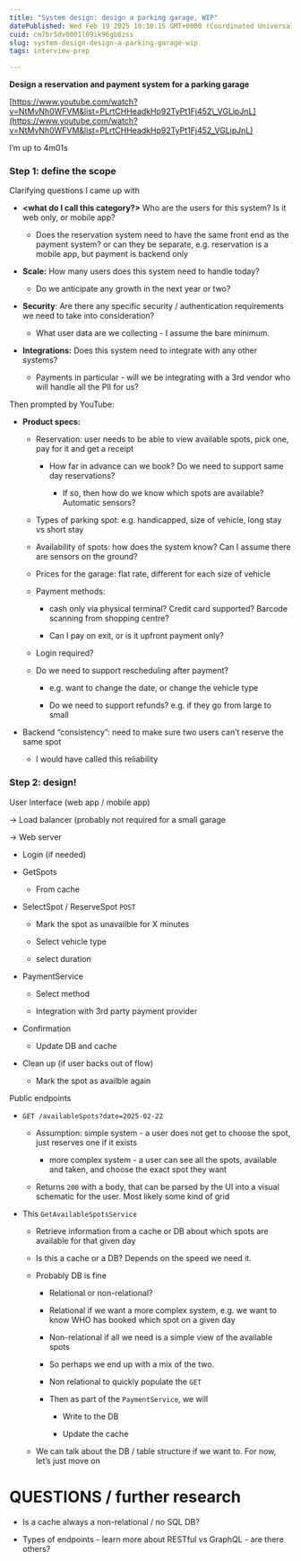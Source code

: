 ```yaml
---
title: "System design: design a parking garage, WIP"
datePublished: Wed Feb 19 2025 10:10:15 GMT+0000 (Coordinated Universal Time)
cuid: cm7br5dv0001l09ik96gb8zss
slug: system-design-design-a-parking-garage-wip
tags: interview-prep

---
```


**Design a reservation and payment system for a parking garage**

[https://www.youtube.com/watch?v=NtMvNh0WFVM&list=PLrtCHHeadkHp92TyPt1Fj452\_VGLipJnL](https://www.youtube.com/watch?v=NtMvNh0WFVM&list=PLrtCHHeadkHp92TyPt1Fj452_VGLipJnL)

I’m up to 4m01s

### Step 1: define the scope

Clarifying questions I came up with

* **&lt;what do I call this category?&gt;** Who are the users for this system? Is it web only, or mobile app?
    
    * Does the reservation system need to have the same front end as the payment system? or can they be separate, e.g. reservation is a mobile app, but payment is backend only
        
* **Scale:** How many users does this system need to handle today?
    
    * Do we anticipate any growth in the next year or two?
        
* **Security**: Are there any specific security / authentication requirements we need to take into consideration?
    
    * What user data are we collecting - I assume the bare minimum.
        
* **Integrations:** Does this system need to integrate with any other systems?
    
    * Payments in particular - will we be integrating with a 3rd vendor who will handle all the PII for us?
        

Then prompted by YouTube:

* **Product specs:**
    
    * Reservation: user needs to be able to view available spots, pick one, pay for it and get a receipt
        
        * How far in advance can we book? Do we need to support same day reservations?
            
            * If so, then how do we know which spots are available? Automatic sensors?
                
    * Types of parking spot: e.g. handicapped, size of vehicle, long stay vs short stay
        
    * Availability of spots: how does the system know? Can I assume there are sensors on the ground?
        
    * Prices for the garage: flat rate, different for each size of vehicle
        
    * Payment methods:
        
        * cash only via physical terminal? Credit card supported? Barcode scanning from shopping centre?
            
        * Can I pay on exit, or is it upfront payment only?
            
    * Login required?
        
    * Do we need to support rescheduling after payment?
        
        * e.g. want to change the date, or change the vehicle type
            
        * Do we need to support refunds? e.g. if they go from large to small
            
* Backend “consistency”: need to make sure two users can’t reserve the same spot
    
    * I would have called this reliability
        

### Step 2: design!

User Interface (web app / mobile app)

→ Load balancer (probably not required for a small garage

→ Web server

* Login (if needed)
    
* GetSpots
    
    * From cache
        
* SelectSpot / ReserveSpot `POST`
    
    * Mark the spot as unavailble for X minutes
        
    * Select vehicle type
        
    * select duration
        
* PaymentService
    
    * Select method
        
    * Integration with 3rd party payment provider
        
* Confirmation
    
    * Update DB and cache
        
* Clean up (if user backs out of flow)
    
    * Mark the spot as availble again
        

Public endpoints

* `GET /availableSpots?date=2025-02-22`
    
    * Assumption: simple system - a user does not get to choose the spot, just reserves one if it exists
        
        * more complex system - a user can see all the spots, available and taken, and choose the exact spot they want
            
    * Returns `200` with a body, that can be parsed by the UI into a visual schematic for the user. Most likely some kind of grid
        
* This `GetAvailableSpotsService`
    
    * Retrieve information from a cache or DB about which spots are available for that given day
        
    * Is this a cache or a DB? Depends on the speed we need it.
        
    * Probably DB is fine
        
        * Relational or non-relational?
            
        * Relational if we want a more complex system, e.g. we want to know WHO has booked which spot on a given day
            
        * Non-relational if all we need is a simple view of the available spots
            
        * So perhaps we end up with a mix of the two.
            
        * Non relational to quickly populate the `GET`
            
        * Then as part of the `PaymentService`, we will
            
            * Write to the DB
                
            * Update the cache
                
    * We can talk about the DB / table structure if we want to. For now, let’s just move on
        

# QUESTIONS / further research

* Is a cache always a non-relational / no SQL DB?
    
* Types of endpoints - learn more about RESTful vs GraphQL - are there others?